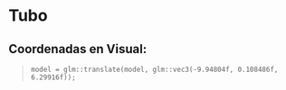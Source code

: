 # Tubo

## Coordenadas en Visual:
> `model = glm::translate(model, glm::vec3(-9.94804f, 0.108486f, 6.29916f));`
